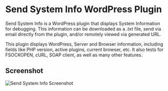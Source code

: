Send System Info WordPress Plugin
================

Send System Info is a WordPress plugin that displays System Information for debugging. This information can be downloaded as a .txt file, send via email directly from the plugin, and/or remotely viewed via generated URL.

This plugin displays WordPress, Server and Browser information, including fields like PHP version, active plugins, current browser, etc.  It also tests for FSOCKOPEN, cURL, SOAP client, as well as many other features.


## Screenshot ##

![Send System Info Screenshot](https://raw.githubusercontent.com/johnregan3/send-system-info/master/assets/SSI.jpg)

